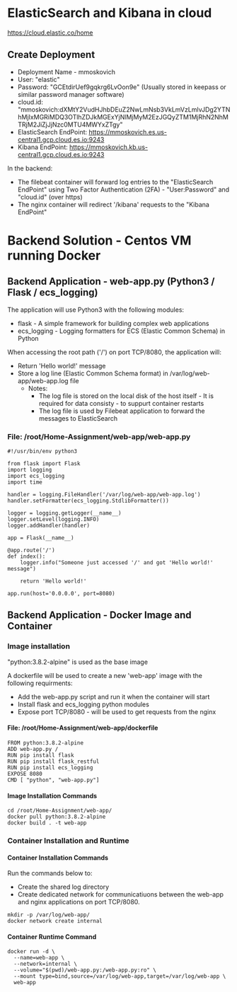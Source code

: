 
# ElasticSearch and Kibana in cloud
https://cloud.elastic.co/home

## Create Deployment
* Deployment Name - mmoskovich
* User: "elastic"
* Password: "GCEtdirUef9gqkrg6LvOon9e" (Usually stored in keepass or similar password manager software)
* cloud.id: "mmoskovich:dXMtY2VudHJhbDEuZ2NwLmNsb3VkLmVzLmlvJDg2YTNhMjIxMGRiMDQ3OTlhZDJkMGExYjNlMjMyM2EzJGQyZTM1MjRhN2NhMTRjM2JiZjJjNzc0MTU4MWYxZTgy"
* ElasticSearch EndPoint: https://mmoskovich.es.us-central1.gcp.cloud.es.io:9243
* Kibana EndPoint: https://mmoskovich.kb.us-central1.gcp.cloud.es.io:9243

In the backend:
* The filebeat container will forward log entries to the "ElasticSearch EndPoint" using Two Factor Authentication (2FA) - "User:Password" and "cloud.id" (over https)
* The nginx container will redirect '/kibana' requests to the "Kibana EndPoint"


# Backend Solution - Centos VM running Docker
## Backend Application - web-app.py (Python3 / Flask / ecs_logging)

The application will use Python3 with the following modules:
* flask - A simple framework for building complex web applications
* ecs_logging - Logging formatters for ECS (Elastic Common Schema) in Python

When accessing the root path ('/') on port TCP/8080, the application will:
* Return 'Hello world!' message
* Store a log line (Elastic Common Schema format) in /var/log/web-app/web-app.log file
    * Notes:
        * The log file is stored on the local disk of the host itself - It is required for data consisty - to suppurt container restarts
        * The log file is used by Filebeat application to forward the messages to ElasticSearch


### File: /root/Home-Assignment/web-app/web-app.py
```
#!/usr/bin/env python3

from flask import Flask
import logging
import ecs_logging
import time

handler = logging.FileHandler('/var/log/web-app/web-app.log')
handler.setFormatter(ecs_logging.StdlibFormatter())

logger = logging.getLogger(__name__)
logger.setLevel(logging.INFO)
logger.addHandler(handler)

app = Flask(__name__)

@app.route('/')
def index():
    logger.info("Someone just accessed '/' and got 'Hello world!' message")

    return 'Hello world!'

app.run(host='0.0.0.0', port=8080)

```
## Backend Application - Docker Image and Container

### Image installation
"python:3.8.2-alpine" is used as the base image

A dockerfile will be used to create a new 'web-app' image with the following requirments:
* Add the web-app.py script and run it when the container will start
* Install flask and ecs_logging python modules
* Expose port TCP/8080 - will be used to get requests from the nginx

#### File: /root/Home-Assignment/web-app/dockerfile
```
FROM python:3.8.2-alpine
ADD web-app.py /
RUN pip install flask
RUN pip install flask_restful
RUN pip install ecs_logging
EXPOSE 8080
CMD [ "python", "web-app.py"]
```
#### Image Installation Commands
```
cd /root/Home-Assignment/web-app/
docker pull python:3.8.2-alpine
docker build . -t web-app
```
### Container Installation and Runtime
#### Container Installation Commands
Run the commands below to:
* Create the shared log directory
* Create dedicated network for communicatiuons between the web-app and nginx applications on port TCP/8080.

```
mkdir -p /var/log/web-app/
docker network create internal
```
#### Container Runtime Command
```
docker run -d \
  --name=web-app \
  --network=internal \
  --volume="$(pwd)/web-app.py:/web-app.py:ro" \
  --mount type=bind,source=/var/log/web-app,target=/var/log/web-app \
  web-app
```
